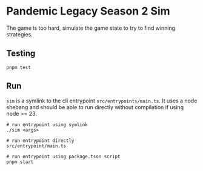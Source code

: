 # Pandemic Legacy Season 2 Sim

The game is too hard, simulate the game state to try to find winning strategies.

## Testing

```shell
pnpm test
```

## Run

`sim` is a symlink to the cli entrypoint `src/entrypoints/main.ts`. It uses a node shebang and should be able to run
directly without compilation if using node >= 23.

```shell
# run entrypoint using symlink
./sim <args>

# run entrypoint directly
src/entrypoint/main.ts

# run entrypoint using package.tson script
pnpm start
```
